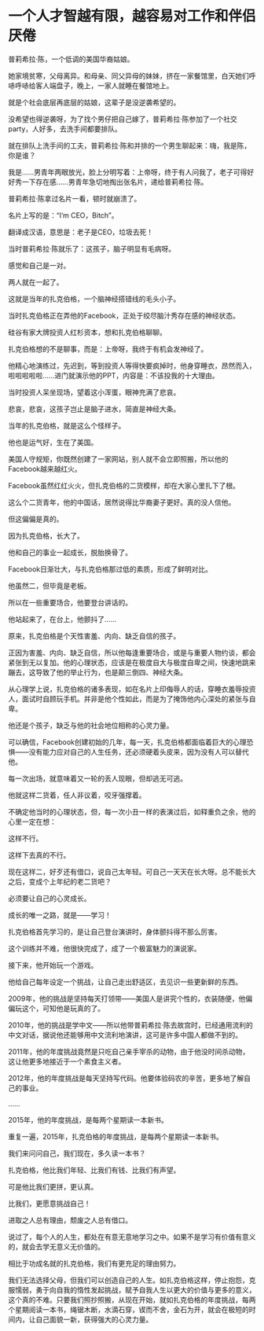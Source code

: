 # 一个人才智越有限，越容易对工作和伴侣厌倦

普莉希拉·陈，一个低调的美国华裔姑娘。 

她家境贫寒，父母离异。和母亲、同父异母的妹妹，挤在一家餐馆里，白天她们呼哧呼哧给客人端盘子，晚上，一家人就睡在餐馆地上。 

就是个社会底层再底层的姑娘，这辈子是没逆袭希望的。 

没希望也得逆袭呀，为了找个男仔把自己嫁了，普莉希拉·陈参加了一个社交party，人好多，去洗手间都要排队。 

就在排队上洗手间的工夫，普莉希拉·陈和并排的一个男生聊起来：嗨，我是陈，你是谁？ 

我是……男青年两眼放光，脸上分明写着：上帝呀，终于有人问我了，老子可得好好秀一下存在感……男青年急切地掏出张名片，递给普莉希拉·陈。 

普莉希拉·陈拿过名片一看，顿时就崩溃了。 

名片上写的是：“I’m CEO，Bitch”。 

翻译成汉语，意思是：老子是CEO，垃圾去死！ 

当时普莉希拉·陈就乐了：这孩子，脑子明显有毛病呀。 

感觉和自己是一对。 

两人就在一起了。 

这就是当年的扎克伯格，一个脑神经搭错线的毛头小子。 

当时扎克伯格正在弄他的Facebook，正处于绞尽脑汁秀存在感的神经状态。 

硅谷有家大牌投资人红杉资本，想和扎克伯格聊聊。 

扎克伯格想的不是聊事，而是：上帝呀，我终于有机会发神经了。 

他精心地演练过，先迟到，等到投资人等得快要疯掉时，他身穿睡衣，昂然而入，啦啦啦啦啦……进门就演示他的PPT，内容是：不该投我的十大理由。 

当时投资人呆坐现场，望着这小浑蛋，眼神充满了悲哀。 

悲哀，悲哀，这孩子岂止是脑子进水，简直是神经大条。 

当年的扎克伯格，就是这么个怪样子。 

他也是运气好，生在了美国。 

美国人守规矩，你既然创建了一家网站，别人就不会立即照搬，所以他的Facebook越来越红火。 

Facebook虽然红红火火，但扎克伯格的二货模样，却在大家心里扎下了根。 

这么个二货青年，他的中国话，居然说得比华裔妻子更好。真的没人信他。 

但这偏偏是真的。 

因为扎克伯格，长大了。 

他和自己的事业一起成长，脱胎换骨了。 

Facebook日渐壮大，与扎克伯格那过低的素质，形成了鲜明对比。 

他虽然二，但毕竟是老板。 

所以在一些重要场合，他要登台讲话的。 

他站起来了，在台上，他颤抖了…… 

原来，扎克伯格是个天性害羞、内向、缺乏自信的孩子。 

正因为害羞、内向、缺乏自信，所以他每逢重要场合，或是与重要人物约谈，都会紧张到无以复加。他的心理状态，应该是在极度自大与极度自卑之间，快速地跳来蹦去，这导致了他的举止行为，也是颠三倒四、神经大条。 

从心理学上说，扎克伯格的诸多表现，如在名片上印侮辱人的话，穿睡衣羞辱投资人，面试时自顾玩手机。并非是他个性如此，而是为了掩饰他内心深处的紧张与自卑。 

他还是个孩子，缺乏与他的社会地位相称的心灵力量。 

可以确信，Facebook创建初始的几年，每一天，扎克伯格都面临着巨大的心理恐惧——没有能力应对自己的人生任务，还必须硬着头皮来，因为没有人可以替代他。 

每一次出场，就意味着又一轮的丢人现眼，但却逃无可逃。 

他就这样二货着，任人非议着，咬牙强撑着。 

不确定他当时的心理状态，但，每一次小丑一样的表演过后，如释重负之余，他的心里一定在想： 

这样不行。 

这样下去真的不行。 

现在这样二，好歹还有借口，说自己太年轻。可自己一天天在长大呀。总不能长大之后，变成个上年纪的老二货吧？ 

必须要让自己的心灵成长。 

成长的唯一之路，就是——学习！ 

扎克伯格首先学习的，是让自己登台演讲时，身体颤抖得不那么厉害。 

这个训练并不难，他很快完成了，成了一个极富魅力的演说家。 

接下来，他开始玩一个游戏。 

他给自己每年设定一个挑战，让自己走出舒适区，去见识一些更新鲜的东西。 

2009年，他的挑战是坚持每天打领带——美国人是讲究个性的，衣装随便，他偏偏玩这个，可知他是玩真的了。 

2010年，他的挑战是学中文——所以他带普莉希拉·陈去故宫时，已经通用流利的中文对话，据说他还能够用中文流利地演讲，这可是许多中国人都做不到的。 

2011年，他的年度挑战竟然是只吃自己亲手宰杀的动物，由于他没时间杀动物，这让他更多地接近于一个素食主义者。 

2012年，他的年度挑战是每天坚持写代码。他要体验码农的辛苦，更多地了解自己的事业。 

…… 

2015年，他的年度挑战，是每两个星期读一本新书。 

重复一遍，2015年，扎克伯格的年度挑战，是每两个星期读一本新书。 

我们来问问自己，我们现在，多久读一本书？ 

扎克伯格，他比我们年轻、比我们有钱、比我们有声望。 

可是他比我们更拼，更认真。 

比我们，更愿意挑战自己！ 

进取之人总有理由，颓废之人总有借口。 

说过了，每个人的人生，都处在有意无意地学习之中。如果不是学习有价值有意义的，就会去学无意义无价值的。 

相比于功成名就的扎克伯格，我们有更充足的理由努力。 

我们无法选择父母，但我们可以创造自己的人生。如扎克伯格这样，停止抱怨，克服懦弱，勇于向自我的惰性发起挑战，赋予自我人生以更大的价值与更多的意义，这个真的不难。只要我们照抄照搬，从现在开始，就如扎克伯格的年度挑战，每两个星期阅读一本书，绳锯木断，水滴石穿，锲而不舍，金石为开，就会在极短的时间内，让自己面貌一新，获得强大的心灵力量。
